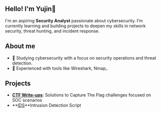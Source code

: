 ## Hello! I'm Yujin👋

I'm an aspiring **Security Analyst** passionate about cybersecurity. I’m currently learning and building projects to deepen my skills in network security, threat hunting, and incident response.

## About me
* 🌱 Studying cybersecurity with a focus on security operations and threat detection.
* 🎯 Experienced with tools like Wireshark, Nmap,.

## Projects
- **[CTF Write-ups](https://medium.com/@barete.mart)**: Solutions to Capture The Flag challenges focused on SOC scenarios
- **[IDS]()**Intrusion Detection Script
<!--
**yujin-xin/yujin-xin** is a ✨ _special_ ✨ repository because its `README.md` (this file) appears on your GitHub profile.

Here are some ideas to get you started:

- 🔭 I’m currently working on ...
- 🌱 I’m currently learning ...
- 👯 I’m looking to collaborate on ...
- 🤔 I’m looking for help with ...
- 💬 Ask me about ...
- 📫 How to reach me: ...
- 😄 Pronouns: ...
- ⚡ Fun fact: ...
-->
